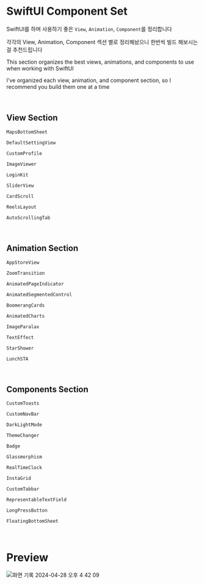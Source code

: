 # SwiftUI Component Set

SwiftUI를 하며 사용하기 좋은 `View`, `Animation`, `Component`를 정리합니다

각각의 View, Animation, Component 섹션 별로 정리해놨으니 한번씩 빌드 해보시는걸 추천드립니다

This section organizes the best views, animations, and components to use when working with SwiftUI

I've organized each view, animation, and component section, so I recommend you build them one at a time

<br>

## View Section
```
MapsBottomSheet

DefaultSettingView

CustomProfile

ImageViewer

LoginKit

SliderView

CardScroll

ReelsLayout

AutoScrollingTab
```

<br>

## Animation Section
```
AppStoreView

ZoomTransition

AnimatedPageIndicator
                        
AnimatedSegmentedControl

BoomerangCards

AnimatedCharts
                        
ImageParalax

TextEffect

StarShower

LunchSTA
```

<br>

## Components Section
```
CustomToasts

CustomNavBar

DarkLightMode

ThemeChanger

Badge

Glassmorphism

RealTimeClock

InstaGrid

CustomTabbar

RepresentableTextField

LongPressButton

FloatingBottomSheet
```

<br>

# Preview
![화면 기록 2024-04-28 오후 4 42 09](https://github.com/ha-nabi/Components/assets/112779139/8a5736ed-2025-4c47-8e67-51a2bba5f645)

